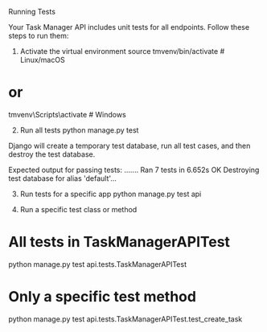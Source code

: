 Running Tests

Your Task Manager API includes unit tests for all endpoints. Follow these steps to run them:

1. Activate the virtual environment
source tmvenv/bin/activate   # Linux/macOS
# or
tmvenv\Scripts\activate     # Windows

2. Run all tests
python manage.py test

Django will create a temporary test database, run all test cases, and then destroy the test database.

Expected output for passing tests:
.......
Ran 7 tests in 6.652s
OK
Destroying test database for alias 'default'...

3. Run tests for a specific app
python manage.py test api

4. Run a specific test class or method
# All tests in TaskManagerAPITest
python manage.py test api.tests.TaskManagerAPITest

# Only a specific test method
python manage.py test api.tests.TaskManagerAPITest.test_create_task
